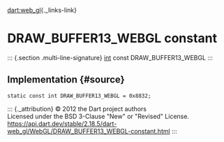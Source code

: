 [dart:web\_gl](../../dart-web_gl/dart-web_gl-library){._links-link}

DRAW\_BUFFER13\_WEBGL constant
==============================

::: {.section .multi-line-signature}
[int](../../dart-core/int-class) const DRAW\_BUFFER13\_WEBGL
:::

Implementation {#source}
--------------

``` {.language-dart data-language="dart"}
static const int DRAW_BUFFER13_WEBGL = 0x8832;
```

::: {._attribution}
© 2012 the Dart project authors\
Licensed under the BSD 3-Clause \"New\" or \"Revised\" License.\
<https://api.dart.dev/stable/2.18.5/dart-web_gl/WebGL/DRAW_BUFFER13_WEBGL-constant.html>
:::

